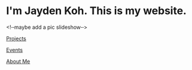 # I'm Jayden Koh. This is my website.

<!╌maybe add a pic slideshow╌>

<ins>[Projects](/projects)</ins>

<ins>[Events](/events)</ins>

<ins>[About Me](/about)</ins>
